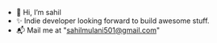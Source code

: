 - 👋 Hi, I’m sahil
- ✨ Indie developer looking forward to build awesome stuff.
- 📬 Mail me at "sahilmulani501@gmail.com"
